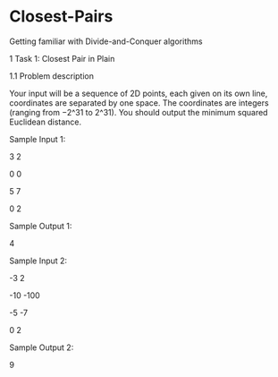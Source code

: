 # Closest-Pairs
Getting familiar with Divide-and-Conquer algorithms 

1 Task 1: Closest Pair in Plain

1.1 Problem description

Your input will be a sequence of 2D points, each given
on its own line, coordinates are separated by one space. The coordinates are integers (ranging from
−2^31 to 2^31). You should output the minimum squared Euclidean distance.
   
Sample Input 1:

3 2

0 0

5 7

0 2

Sample Output 1:

4

Sample Input 2:

-3 2

-10 -100

-5 -7

0 2

Sample Output 2:

9
